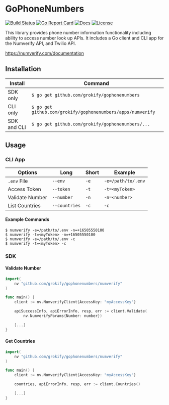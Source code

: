 GoPhoneNumbers
==============

[![Build Status][build-status-svg]][build-status-url]
[![Go Report Card][goreport-svg]][goreport-url]
[![Docs][docs-godoc-svg]][docs-godoc-url]
[![License][license-svg]][license-url]

This library provides phone number information functionality including ability to access number look up APIs. It includes a Go client and CLI app for the Numverify API, and Twilio API.

https://numverify.com/documentation

## Installation

| Install | Command |
|---------|---------|
| SDK only | `$ go get github.com/grokify/gophonenumbers` |
| CLI only | `$ go get github.com/grokify/gophonenumbers/apps/numverify` |
| SDK and CLI | `$ go get github.com/grokify/gophonenumbers/...` |

## Usage

### CLI App

| Options | Long | Short | Example |
|---------|------|-------|---------|
| `.env` File | `--env` | `-e` | `-e=/path/to/.env` |
| Access Token | `--token` | `-t` | `-t=<myToken>` |
| Validate Number | `--number` | `-n` | `-n=<number>` |
| List Countries | `--countries` | `-c` | `-c` |

#### Example Commands

```
$ numverify -e=/path/to/.env -n=+16505550100
$ numverify -t=<myToken> -n=+16505550100
$ numverify -e=/path/to/.env -c
$ numverify -t=<myToken> -c
```

### SDK

#### Validate Number

```go
import(
	nv "github.com/grokify/gophonenumbers/numverify"
)

func main() {
	client := nv.NumverifyClient{AccessKey: "myAccessKey"}

	apiSuccessInfo, apiErrorInfo, resp, err := client.Validate(
		nv.NumverifyParams{Number: number})

	[...]
}
```

#### Get Countries

```go
import(
	nv "github.com/grokify/gophonenumbers/numverify"
)

func main() {
	client := nv.NumverifyClient{AccessKey: "myAccessKey"}

	countries, apiErrorInfo, resp, err := client.Countries()

	[...]
}
```

 [build-status-svg]: https://github.com/grokify/gophonenumbers/workflows/go%20build/badge.svg
 [build-status-url]: https://github.com/grokify/gophonenumbers/actions
 [goreport-svg]: https://goreportcard.com/badge/github.com/grokify/gophonenumbers
 [goreport-url]: https://goreportcard.com/report/github.com/grokify/gophonenumbers
 [docs-godoc-svg]: https://pkg.go.dev/badge/github.com/grokify/gophonenumbers
 [docs-godoc-url]: https://pkg.go.dev/github.com/grokify/gophonenumbers
 [license-svg]: https://img.shields.io/badge/license-MIT-blue.svg
 [license-url]: https://github.com/grokify/gophonenumbers/blob/master/LICENSE